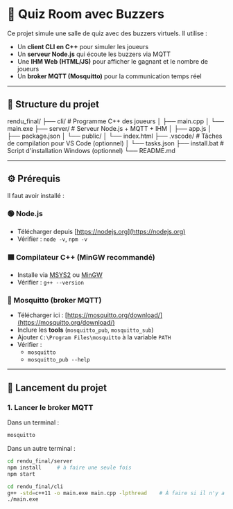 # 🧠 Quiz Room avec Buzzers

Ce projet simule une salle de quiz avec des buzzers virtuels. Il utilise :
- Un **client CLI en C++** pour simuler les joueurs
- Un **serveur Node.js** qui écoute les buzzers via MQTT
- Une **IHM Web (HTML/JS)** pour afficher le gagnant et le nombre de joueurs
- Un **broker MQTT (Mosquitto)** pour la communication temps réel

---

## 📁 Structure du projet

rendu_final/
├── cli/ # Programme C++ des joueurs
│ ├── main.cpp
│ └── main.exe
├── server/ # Serveur Node.js + MQTT + IHM
│ ├── app.js
│ ├── package.json
│ └── public/
│ └── index.html
├── .vscode/ # Tâches de compilation pour VS Code (optionnel)
│ └── tasks.json
├── install.bat # Script d'installation Windows (optionnel)
└── README.md

---

## ⚙️ Prérequis

Il faut avoir installé :

### 🟢 Node.js
- Télécharger depuis [https://nodejs.org](https://nodejs.org)
- Vérifier : `node -v`, `npm -v`

### 🟦 Compilateur C++ (MinGW recommandé)
- Installe via [MSYS2](https://www.msys2.org) ou [MinGW](https://sourceforge.net/projects/mingw/)
- Vérifier : `g++ --version`

### 🔁 Mosquitto (broker MQTT)
- Télécharger ici : [https://mosquitto.org/download/](https://mosquitto.org/download/)
- Inclure les **tools** (`mosquitto_pub`, `mosquitto_sub`)
- Ajouter `C:\Program Files\mosquitto` à la variable `PATH`
- Vérifier :
  - `mosquitto`
  - `mosquitto_pub --help`

---

## 🚀 Lancement du projet

### 1. Lancer le broker MQTT

Dans un terminal :
```bash
mosquitto
```

Dans un autre terminal :

```bash
cd rendu_final/server
npm install     # à faire une seule fois
npm start
```


```bash
cd rendu_final/cli
g++ -std=c++11 -o main.exe main.cpp -lpthread    # À faire si il n'y a pas de fichier main.exe
./main.exe
```
